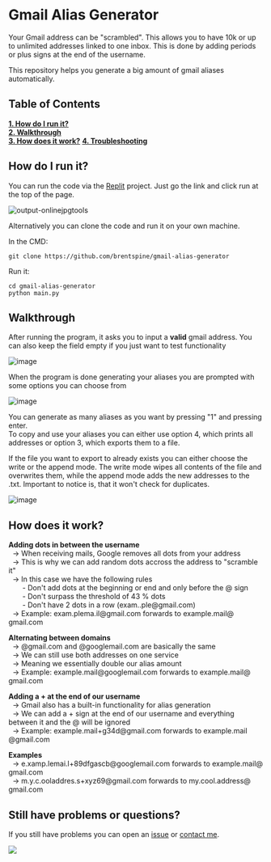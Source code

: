 # Gmail Alias Generator

Your Gmail address can be "scrambled". This allows you to have 10k or up to unlimited addresses linked to one inbox. This is done by adding periods or plus signs at the end of the username. 

This repository helps you generate a big amount of gmail aliases automatically. 

## Table of Contents
**[1. How do I run it?](#how-to-run)**<br>
**[2. Walkthrough](#walkthrough)**<br>
**[3. How does it work?](#how-does-it-work)**
**[4. Troubleshooting](#trouble-shooting)**

## How do I run it? <span id="how-to-run"></span>
You can run the code via the [Replit](https://replit.com/@brentspine/GenerateGmailAliases) project. Just go the link and click run at the top of the page.

![output-onlinejpgtools](https://github.com/brentspine/gmail-alias-generator/assets/55391576/3d33ecf1-7fd0-48ac-86f2-d73a015d4427)

Alternatively you can clone the code and run it on your own machine.

In the CMD:
```
git clone https://github.com/brentspine/gmail-alias-generator
```

Run it:
```
cd gmail-alias-generator
python main.py
```

## Walkthrough <span id="walkthrough"></span>

After running the program, it asks you to input a **valid** gmail address. You can also keep the field empty if you just want to test functionality

![image](https://github.com/brentspine/gmail-alias-generator/assets/55391576/a7afc421-efea-4e61-8e13-47cd27e5076e)

When the program is done generating your aliases you are prompted with some options you can choose from

![image](https://github.com/brentspine/gmail-alias-generator/assets/55391576/db32e801-caec-4ff6-b13b-c130d5458cc3)

You can generate as many aliases as you want by pressing "1" and pressing enter. <br>
To copy and use your aliases you can either use option 4, which prints all addresses or option 3, which exports them to a file.

If the file you want to export to already exists you can either choose the write or the append mode. The write mode wipes all contents of the file and overwrites them, while the append mode adds the new addresses to the .txt. Important to notice is, that it won't check for duplicates.

![image](https://github.com/brentspine/gmail-alias-generator/assets/55391576/7529133c-219e-435e-a8de-f93465d6b5a9)


## How does it work? <span id="how-does-it-work"></span>

**Adding dots in between the username**<br>
&nbsp;&nbsp;-> When receiving mails, Google removes all dots from your address<br>
&nbsp;&nbsp;-> This is why we can add random dots accross the address to "scramble it"<br>
&nbsp;&nbsp;-> In this case we have the following rules<br>
&nbsp;&nbsp;&nbsp;&nbsp;&nbsp;&nbsp;&nbsp;- Don't add dots at the beginning or end and only before the @ sign<br>
&nbsp;&nbsp;&nbsp;&nbsp;&nbsp;&nbsp;&nbsp;- Don't surpass the threshold of 43 % dots<br>
&nbsp;&nbsp;&nbsp;&nbsp;&nbsp;&nbsp;&nbsp;- Don't have 2 dots in a row (exam..ple@​gmail.com)<br>
&nbsp;&nbsp;-> Example: exam.plema.il@​gmail.com forwards to example.mail@​gmail.com
 
**Alternating between domains**
<br>&nbsp;&nbsp;-> @gmail.com and @googlemail.com are basically the same
<br>&nbsp;&nbsp;-> We can still use both addresses on one service
<br>&nbsp;&nbsp;-> Meaning we essentially double our alias amount
<br>&nbsp;&nbsp;-> Example: example.mail​@googlemail.com forwards to example.mail@​gmail.com

**Adding a + at the end of our username**
<br>&nbsp;&nbsp;-> Gmail also has a built-in functionality for alias generation
<br>&nbsp;&nbsp;-> We can add a + sign at the end of our username and everything between it and the @ will be ignored
<br>&nbsp;&nbsp;-> Example: example.mail+g34d​@gmail.com forwards to example.mail​@gmail.com
 
**Examples**
<br>&nbsp;&nbsp;-> e.xamp.lemai.l+89dfgascb@​googlemail.com forwards to example.mail@​gmail.com
<br>&nbsp;&nbsp;-> m.y.c.ooladdres.s+xyz69@​gmail.com forwards to my.cool.address@​gmail.com

## Still have problems or questions? <span id="trouble-shooting"></span>

If you still have problems you can open an [issue](https://github.com/brentspine/gmail-alias-generator/issues) or [contact me](https://linktr.ee/brentspine).

<a href="https://www.buymeacoffee.com/brentspine" rel="nofollow"><img src="https://camo.githubusercontent.com/72239ca228f9e1e3cddaae6c43acb13e22c23f58fdfe78f2c3b44fb9879918d2/68747470733a2f2f696d672e6275796d6561636f666665652e636f6d2f627574746f6e2d6170692f3f746578743d427579206d65206120636f6666656526656d6f6a693d26736c75673d6272656e747370696e6526627574746f6e5f636f6c6f75723d46463546354626666f6e745f636f6c6f75723d66666666666626666f6e745f66616d696c793d436f6d6963266f75746c696e655f636f6c6f75723d30303030303026636f666665655f636f6c6f75723d464644443030" data-canonical-src="https://img.buymeacoffee.com/button-api/?text=Buy me a coffee&amp;emoji=&amp;slug=brentspine&amp;button_colour=FF5F5F&amp;font_colour=ffffff&amp;font_family=Comic&amp;outline_colour=000000&amp;coffee_colour=FFDD00" style="max-width: 100%;"></a>
